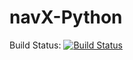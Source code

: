 # navX-Python

Build Status: [![Build Status](https://travis-ci.org/utk-robotics-2017/navX-Python.svg?branch=master)](https://travis-ci.org/utk-robotics-2017/navX-Python)
